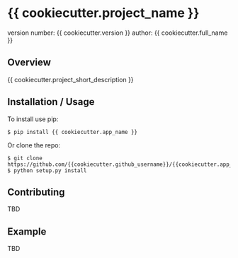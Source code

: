 {{ cookiecutter.project_name }}
===============================

version number: {{ cookiecutter.version }}
author: {{ cookiecutter.full_name }}

Overview
--------

{{ cookiecutter.project_short_description }}

Installation / Usage
--------------------

To install use pip:

    $ pip install {{ cookiecutter.app_name }}


Or clone the repo:

    $ git clone https://github.com/{{cookiecutter.github_username}}/{{cookiecutter.app_name}}.git
    $ python setup.py install
    
Contributing
------------

TBD

Example
-------

TBD